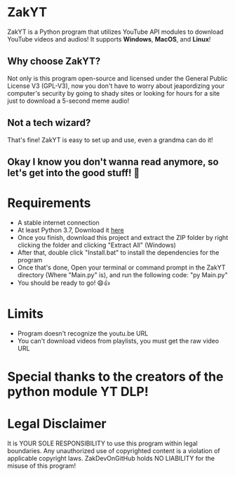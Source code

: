 # ZakYT
ZakYT is a Python program that utilizes YouTube API modules to download YouTube videos and audios! It supports **Windows**, **MacOS**, and **Linux**!
## Why choose ZakYT?
Not only is this program open-source and licensed under the General Public License V3 (GPL-V3), now you don't have to worry about jeapordizing your computer's security by going to shady sites or looking for hours for a site just to download a 5-second meme audio!
## Not a tech wizard?
That's fine! ZakYT is easy to set up and use, even a grandma can do it!
## Okay I know you don't wanna read anymore, so let's get into the good stuff! 🤤
# Requirements
- A stable internet connection
- At least Python 3.7, Download it [here](https://www.python.org/downloads/)
- Once you finish, download this project and extract the ZIP folder by right clicking the folder and clicking "Extract All" (Windows)
- After that, double click "Install.bat" to install the dependencies for the program
- Once that's done, Open your terminal or command prompt in the ZakYT directory (Where "Main.py" is), and run the following code: "py Main.py"
- You should be ready to go! 😄👍
# Limits
- Program doesn't recognize the youtu.be URL
- You can't download videos from playlists, you must get the raw video URL
# Special thanks to the creators of the python module YT DLP!
# Legal Disclaimer
It is YOUR SOLE RESPONSIBILITY to use this program within legal boundaries. Any unauthorized use of copyrighted content is a violation of applicable copyright laws. ZakDevOnGitHub holds NO LIABILITY for the misuse of this program!
